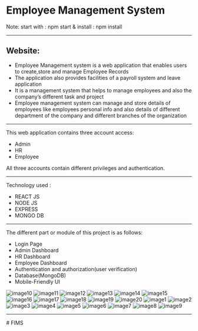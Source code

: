 # Employee Management System

Note: start with : npm start & install : npm install

-------------

Website: 
-------------

- Employee Management system is a web application that enables users to create,store and manage Employee Records
- The application also provides facilities of a payroll system and leave application
- It is a management system that helps to manage employees and also the company’s different task and project
- Employee management system can manage and store details of employees like employees personal info and also details of different department of the company and different branches of the organization

-------------

This web application contains three account access:
- Admin
- HR
- Employee

All three accounts contain different privileges and authentication.

-------------
Technology used :
- REACT JS
- NODE JS 
- EXPRESS
- MONGO DB

-------------

The different part or module of this project is as follows:
- Login Page
- Admin Dashboard
- HR Dashboard
- Employee Dashboard
- Authentication and authorization(user verification)
- Database(MongoDB)
- Mobile-Friendly UI


![image10](https://user-images.githubusercontent.com/57451228/125170462-d8b12c80-e1cc-11eb-9df4-a2ced9688f60.png)
![image11](https://user-images.githubusercontent.com/57451228/125170463-d9e25980-e1cc-11eb-9af0-2ed0b5b83398.png)
![image12](https://user-images.githubusercontent.com/57451228/125170464-da7af000-e1cc-11eb-90d0-99bb67bb29f0.png)
![image13](https://user-images.githubusercontent.com/57451228/125170466-da7af000-e1cc-11eb-9045-45f3af205e6e.png)
![image14](https://user-images.githubusercontent.com/57451228/125170468-db138680-e1cc-11eb-9d80-dceeb1fc4518.png)
![image15](https://user-images.githubusercontent.com/57451228/125170469-dbac1d00-e1cc-11eb-95f3-9c8703b0bd07.png)
![image16](https://user-images.githubusercontent.com/57451228/125170471-dbac1d00-e1cc-11eb-83b4-c089aa8289ea.png)
![image17](https://user-images.githubusercontent.com/57451228/125170474-dc44b380-e1cc-11eb-9214-68e6654a1dca.png)
![image18](https://user-images.githubusercontent.com/57451228/125170476-dc44b380-e1cc-11eb-8000-a257b7b69413.png)
![image19](https://user-images.githubusercontent.com/57451228/125170479-dcdd4a00-e1cc-11eb-8c09-cd8bb5767ab6.png)
![image20](https://user-images.githubusercontent.com/57451228/125170482-dd75e080-e1cc-11eb-9d63-f4a4669294e7.png)
![image1](https://user-images.githubusercontent.com/57451228/125170484-dd75e080-e1cc-11eb-83b2-fe0ea121194e.png)
![image2](https://user-images.githubusercontent.com/57451228/125170486-de0e7700-e1cc-11eb-9cae-b5b32200f6e4.png)
![image3](https://user-images.githubusercontent.com/57451228/125170487-de0e7700-e1cc-11eb-94fa-c836bba0075d.png)
![image4](https://user-images.githubusercontent.com/57451228/125170488-dea70d80-e1cc-11eb-80fd-5d08c7771f8b.png)
![image5](https://user-images.githubusercontent.com/57451228/125170489-df3fa400-e1cc-11eb-83e3-efecc4b6f7ab.png)
![image6](https://user-images.githubusercontent.com/57451228/125170490-df3fa400-e1cc-11eb-9e2d-50d8bf2f91dd.png)
![image7](https://user-images.githubusercontent.com/57451228/125170491-dfd83a80-e1cc-11eb-9878-b44a343122b7.png)
![image8](https://user-images.githubusercontent.com/57451228/125170492-dfd83a80-e1cc-11eb-8cd9-a93b87990c08.png)
![image9](https://user-images.githubusercontent.com/57451228/125170493-e070d100-e1cc-11eb-9ced-47520ef40e1b.png)


-------------
#   F I M S  
 